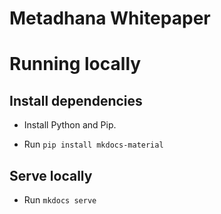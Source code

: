 # Metadhana Whitepaper

# Running locally

## Install dependencies
- Install Python and Pip. 

- Run `pip install mkdocs-material`

## Serve locally

- Run `mkdocs serve`